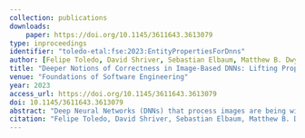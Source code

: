 ```yaml
---
collection: publications
downloads:
    paper: https://doi.org/10.1145/3611643.3613079
type: inproceedings
identifier: "toledo-etal:fse:2023:EntityPropertiesForDnns"
author: [Felipe Toledo, David Shriver, Sebastian Elbaum, Matthew B. Dwyer]
title: "Deeper Notions of Correctness in Image-Based DNNs: Lifting Properties from Pixel to Entities"
venue: "Foundations of Software Engineering"
year: 2023
access_url: https://doi.org/10.1145/3611643.3613079
doi: 10.1145/3611643.3613079
abstract: "Deep Neural Networks (DNNs) that process images are being widely used for many safety-critical tasks, from autonomous vehicles to medical diagnosis. Currently, DNN correctness properties are defined at the pixel level over the entire input. Such properties are useful to expose system failures related to sensor noise or adversarial attacks, but they cannot capture features that are relevant to domain-specific entities and reflect richer types of behaviors. To overcome this limitation, we envision the specification of properties based on the entities that may be present in image input, capturing their semantics and how they change. Creating such properties today is difficult as it requires determining where the entities appear in images, defining how each entity can change, and writing a specification that is compatible with each particular V&V client. We introduce an initial framework structured around those challenges to assist in the generation of Domain-specific Entity-based properties automatically by leveraging object detection models to identify entities in images and creating properties based on entity features. Our feasibility study provides initial evidence that the new properties can uncover interesting system failures, such as changes in skin color can modify the output of a gender classification network. We conclude by analyzing the framework potential to implement the vision and by outlining directions for future work."
citation: "Felipe Toledo, David Shriver, Sebastian Elbaum, Matthew B. Dwyer. 2023. Deeper Notions of Correctness in Image-Based DNNs: Lifting Properties from Pixel to Entities. In Proceedings of the 31st ACM Joint European Software Engineering Conference and Symposium on the Foundations of Software Engineering (ESEC/FSE 2023). Association for Computing Machinery, New York, NY, USA, 2122–2126. https://doi.org/10.1145/3611643.3613079"
---
```

